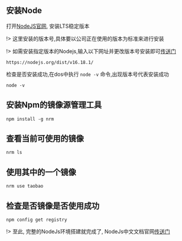 ## 安装Node

打开[NodeJS官网](https://nodejs.org), 安装LTS稳定版本

!> 这里安装的版本号,具体要以公司正在使用的版本为标准来进行安装

!> 如需安装指定版本的Nodejs,输入以下网址并更改版本号安装即可[传送门](https://nodejs.org/dist/v16.18.1/)

```text
https://nodejs.org/dist/v16.18.1/
```

检查是否安装成功,在dos中执行 `node -v` 命令,出现版本号代表安装成功

```shell
node -v 
```

## 安装Npm的镜像源管理工具

```shell
npm install -g nrm
```

## 查看当前可使用的镜像

```shell
nrm ls
```

## 使用其中的一个镜像 

```shell
nrm use taobao
```

## 检查是否镜像是否使用成功

```shell
npm config get registry
```

!> 至此, 完整的NodeJs环境搭建就完成了, NodeJs中文文档官网[传送门](https://www.nodeapp.cn/)

